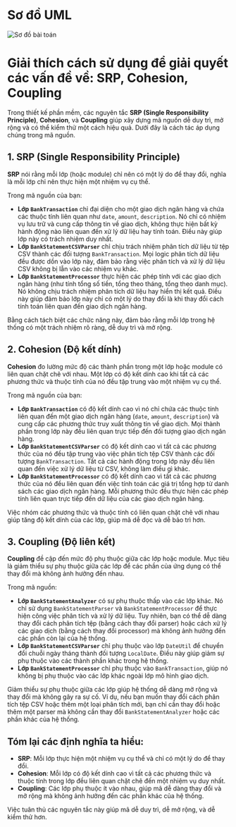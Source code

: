 # Sơ đồ UML
![Sơ đồ bài toán](https://www.planttext.com/api/plantuml/png/p5NDZjem4BxdAQmz1GbU8AhGfYn8bTWVGUYbgbQ3Oy1T_wIsKsbRxPFrq4VgAzGEIR1De3qsXoWPp_Tvvfln-FVFNxVQW38rPqbI0Nw1FK4tN9Q4tQ0V2R8FPg0rUW_YfL0WD613fMZNt3D1Iuc1tO4XgBGlRw6KzPOH15pMmdZsjL5Kx559D5QqSdpz8eftIXrdTjfZtD9bBVlOfybQwf77joV6uTAHHn8kvmsXSpXIHk0JlNCvRk2v67aq3IwIhpKmdSeCFMw_46oiprPAHi3F-03wCBEIEmRQ2lMMl7a5gK1fehgAM1-YTe19ezNQs8Gu4UQfSV8gWr23MoZ9KqO5wTN9Of5ZoD9wwnwdhN9KctT7z7JK_aOSqpRkg6dwy6RhZss4b5UiCUd_Ce50U2KnqLggyzDm2hlp2G_5q0ve6nfqrFVdd6cCk12xt_6soN7DB5CX3R0htHqwVX3tKfX3ojqxGytFtr4BgMRsUo_LQuhR3wzE7ZfK5WImr-_ach1vwnBeQiULeRWR8Qlv-d6pcitNNdmjSxgZZ3m0xxjcV6mDbGrrdGtrcwIbjn6MZDaJkwuv1vjRtmanlBFx366gjQ7HD7KpQ6EjGvcvjO9oOeNbOEn9HtVpHRvP5iztUJ5_VigBOhvwY1k-6N5kLDfSFVc79jwk8Uu1dbCumS8aE50H9d5lBNbLCMhB7bu923dl5DHUTuoVFf_fSs4wJ2RJeG8bmwrnvjqJ_IkWBs1ouLHt27_SN8czgsqINvd1OYpUMLXTm4boIqJfxkS_0000__y30000)

# Giải thích cách sử dụng để giải quyết các vấn đề về: SRP, Cohesion, Coupling

Trong thiết kế phần mềm, các nguyên tắc **SRP (Single Responsibility Principle)**, **Cohesion**, và **Coupling** giúp xây dựng mã nguồn dễ duy trì, mở rộng và có thể kiểm thử một cách hiệu quả. Dưới đây là cách tác áp dụng chúng trong mã nguồn.

## 1. SRP (Single Responsibility Principle)
**SRP** nói rằng mỗi lớp (hoặc module) chỉ nên có một lý do để thay đổi, nghĩa là mỗi lớp chỉ nên thực hiện một nhiệm vụ cụ thể.

Trong mã nguồn của bạn:
- **Lớp `BankTransaction`** chỉ đại diện cho một giao dịch ngân hàng và chứa các thuộc tính liên quan như `date`, `amount`, `description`. Nó chỉ có nhiệm vụ lưu trữ và cung cấp thông tin về giao dịch, không thực hiện bất kỳ hành động nào liên quan đến xử lý dữ liệu hay tính toán. Điều này giúp lớp này có trách nhiệm duy nhất.
- **Lớp `BankStatementCSVParser`** chỉ chịu trách nhiệm phân tích dữ liệu từ tệp CSV thành các đối tượng `BankTransaction`. Mọi logic phân tích dữ liệu đều được dồn vào lớp này, đảm bảo rằng việc phân tích và xử lý dữ liệu CSV không bị lẫn vào các nhiệm vụ khác.
- **Lớp `BankStatementProcessor`** thực hiện các phép tính với các giao dịch ngân hàng (như tính tổng số tiền, tổng theo tháng, tổng theo danh mục). Nó không chịu trách nhiệm phân tích dữ liệu hay hiển thị kết quả. Điều này giúp đảm bảo lớp này chỉ có một lý do thay đổi là khi thay đổi cách tính toán liên quan đến giao dịch ngân hàng.

Bằng cách tách biệt các chức năng này, đảm bảo rằng mỗi lớp trong hệ thống có một trách nhiệm rõ ràng, dễ duy trì và mở rộng.

## 2. Cohesion (Độ kết dính)
**Cohesion** đo lường mức độ các thành phần trong một lớp hoặc module có liên quan chặt chẽ với nhau. Một lớp có độ kết dính cao khi tất cả các phương thức và thuộc tính của nó đều tập trung vào một nhiệm vụ cụ thể.

Trong mã nguồn của bạn:
- **Lớp `BankTransaction`** có độ kết dính cao vì nó chỉ chứa các thuộc tính liên quan đến một giao dịch ngân hàng (`date`, `amount`, `description`) và cung cấp các phương thức truy xuất thông tin về giao dịch. Mọi thành phần trong lớp này đều liên quan trực tiếp đến đối tượng giao dịch ngân hàng.
- **Lớp `BankStatementCSVParser`** có độ kết dính cao vì tất cả các phương thức của nó đều tập trung vào việc phân tích tệp CSV thành các đối tượng `BankTransaction`. Tất cả các hành động trong lớp này đều liên quan đến việc xử lý dữ liệu từ CSV, không làm điều gì khác.
- **Lớp `BankStatementProcessor`** có độ kết dính cao vì tất cả các phương thức của nó đều liên quan đến việc tính toán các giá trị tổng hợp từ danh sách các giao dịch ngân hàng. Mỗi phương thức đều thực hiện các phép tính liên quan trực tiếp đến dữ liệu của các giao dịch ngân hàng.

Việc nhóm các phương thức và thuộc tính có liên quan chặt chẽ với nhau giúp tăng độ kết dính của các lớp, giúp mã dễ đọc và dễ bảo trì hơn.

## 3. Coupling (Độ liên kết)
**Coupling** đề cập đến mức độ phụ thuộc giữa các lớp hoặc module. Mục tiêu là giảm thiểu sự phụ thuộc giữa các lớp để các phần của ứng dụng có thể thay đổi mà không ảnh hưởng đến nhau.

Trong mã nguồn:
- **Lớp `BankStatementAnalyzer`** có sự phụ thuộc thấp vào các lớp khác. Nó chỉ sử dụng `BankStatementParser` và `BankStatementProcessor` để thực hiện công việc phân tích và xử lý dữ liệu. Tuy nhiên, bạn có thể dễ dàng thay đổi cách phân tích tệp (bằng cách thay đổi parser) hoặc cách xử lý các giao dịch (bằng cách thay đổi processor) mà không ảnh hưởng đến các phần còn lại của hệ thống.
- **Lớp `BankStatementCSVParser`** chỉ phụ thuộc vào lớp `DateUtil` để chuyển đổi chuỗi ngày tháng thành đối tượng `LocalDate`. Điều này giúp giảm sự phụ thuộc vào các thành phần khác trong hệ thống.
- **Lớp `BankStatementProcessor`** chỉ phụ thuộc vào `BankTransaction`, giúp nó không bị phụ thuộc vào các lớp khác ngoài lớp mô hình giao dịch.

Giảm thiểu sự phụ thuộc giữa các lớp giúp hệ thống dễ dàng mở rộng và thay đổi mà không gây ra sự cố. Ví dụ, nếu bạn muốn thay đổi cách phân tích tệp CSV hoặc thêm một loại phân tích mới, bạn chỉ cần thay đổi hoặc thêm một parser mà không cần thay đổi `BankStatementAnalyzer` hoặc các phần khác của hệ thống.

## Tóm lại các định nghĩa ta hiểu:
- **SRP**: Mỗi lớp thực hiện một nhiệm vụ cụ thể và chỉ có một lý do để thay đổi.
- **Cohesion**: Mỗi lớp có độ kết dính cao vì tất cả các phương thức và thuộc tính trong lớp đều liên quan chặt chẽ đến một nhiệm vụ duy nhất.
- **Coupling**: Các lớp phụ thuộc ít vào nhau, giúp mã dễ dàng thay đổi và mở rộng mà không ảnh hưởng đến các phần khác của hệ thống.

Việc tuân thủ các nguyên tắc này giúp mã dễ duy trì, dễ mở rộng, và dễ kiểm thử hơn.

